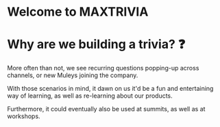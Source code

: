 # Welcome to MAXTRIVIA

# Why are we building a trivia? :question:

More often than not, we see recurring questions popping-up across channels, or new Muleys joining the company.

With those scenarios in mind, it dawn on us it'd be a fun and entertaining way of learning, as well as re-learning about our products.

Furthermore, it could eventually also be used at summits, as well as at workshops.
